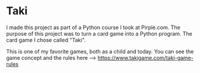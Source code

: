 # Taki

I made this project as part of a Python course I took at Pirple.com. 
The purpose of this project was to turn a card game into a Python program.
The card game I chose called "Taki".

This is one of my favorite games, both as a child and today. You can see the game 
concept and the rules here -->   https://www.takigame.com/taki-game-rules
